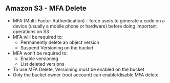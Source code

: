 ## Amazon S3 - MFA Delete

- MFA (Multi-Factor Authentication) - force users to generate a code on a device (usually a mobile phone or hardware) before doing important operations on S3
- MFA will be required to:
    - Permanently delete an object version
    - Suspend Versioning on the bucket
- MFA won't be required to:
    - Enable versioning
    - List deleted versions
- To use MFA Delete, Versioning must be enabled on the bucket
- Only the bucket owner (root account) can enable/disable MFA delete
